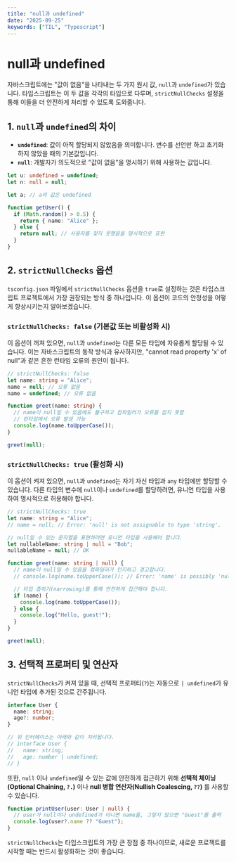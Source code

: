 ```yaml
---
title: "null과 undefined"
date: "2025-09-25"
keywords: ["TIL", "Typescript"]
---
```


# null과 undefined

자바스크립트에는 "값이 없음"을 나타내는 두 가지 원시 값, `null`과 `undefined`가 있습니다. 타입스크립트는 이 두 값을 각각의 타입으로 다루며, `strictNullChecks` 설정을 통해 이들을 더 안전하게 처리할 수 있도록 도와줍니다.

## 1. `null`과 `undefined`의 차이

- **`undefined`**: 값이 아직 할당되지 않았음을 의미합니다. 변수를 선언만 하고 초기화하지 않았을 때의 기본값입니다.
- **`null`**: 개발자가 의도적으로 "값이 없음"을 명시하기 위해 사용하는 값입니다.

```typescript
let u: undefined = undefined;
let n: null = null;

let a; // a의 값은 undefined

function getUser() {
  if (Math.random() > 0.5) {
    return { name: "Alice" };
  } else {
    return null; // 사용자를 찾지 못했음을 명시적으로 표현
  }
}
```

## 2. `strictNullChecks` 옵션

`tsconfig.json` 파일에서 `strictNullChecks` 옵션을 `true`로 설정하는 것은 타입스크립트 프로젝트에서 가장 권장되는 방식 중 하나입니다. 이 옵션이 코드의 안정성을 어떻게 향상시키는지 알아보겠습니다.

### `strictNullChecks: false` (기본값 또는 비활성화 시)

이 옵션이 꺼져 있으면, `null`과 `undefined`는 다른 모든 타입에 자유롭게 할당될 수 있습니다. 이는 자바스크립트의 동작 방식과 유사하지만, "cannot read property 'x' of null"과 같은 흔한 런타임 오류의 원인이 됩니다.

```typescript
// strictNullChecks: false
let name: string = "Alice";
name = null; // 오류 없음
name = undefined; // 오류 없음

function greet(name: string) {
  // name이 null일 수 있음에도 불구하고 컴파일러가 오류를 잡지 못함
  // 런타임에서 오류 발생 가능
  console.log(name.toUpperCase());
}

greet(null);
```

### `strictNullChecks: true` (활성화 시)

이 옵션이 켜져 있으면, `null`과 `undefined`는 자기 자신 타입과 `any` 타입에만 할당할 수 있습니다. 다른 타입의 변수에 `null`이나 `undefined`를 할당하려면, 유니언 타입을 사용하여 명시적으로 허용해야 합니다.

```typescript
// strictNullChecks: true
let name: string = "Alice";
// name = null; // Error: 'null' is not assignable to type 'string'.

// null일 수 있는 문자열을 표현하려면 유니언 타입을 사용해야 합니다.
let nullableName: string | null = "Bob";
nullableName = null; // OK

function greet(name: string | null) {
  // name이 null일 수 있음을 컴파일러가 인지하고 경고합니다.
  // console.log(name.toUpperCase()); // Error: 'name' is possibly 'null'.

  // 타입 좁히기(narrowing)를 통해 안전하게 접근해야 합니다.
  if (name) {
    console.log(name.toUpperCase());
  } else {
    console.log("Hello, guest!");
  }
}

greet(null);
```

## 3. 선택적 프로퍼티 및 연산자

`strictNullChecks`가 켜져 있을 때, 선택적 프로퍼티(`?`)는 자동으로 `| undefined`가 유니언 타입에 추가된 것으로 간주됩니다.

```typescript
interface User {
  name: string;
  age?: number;
}

// 위 인터페이스는 아래와 같이 처리됩니다.
// interface User {
//   name: string;
//   age: number | undefined;
// }
```

또한, `null` 이나 `undefined`일 수 있는 값에 안전하게 접근하기 위해 **선택적 체이닝(Optional Chaining, `?.`)** 이나 **null 병합 연산자(Nullish Coalescing, `??`)** 를 사용할 수 있습니다.

```typescript
function printUser(user: User | null) {
  // user가 null이나 undefined가 아니면 name을, 그렇지 않으면 "Guest"를 출력
  console.log(user?.name ?? "Guest");
}
```

`strictNullChecks`는 타입스크립트의 가장 큰 장점 중 하나이므로, 새로운 프로젝트를 시작할 때는 반드시 활성화하는 것이 좋습니다.
